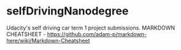 # selfDrivingNanodegree

Udacity's self driving car term 1 project submissions.
MARKDOWN CHEATSHEET - https://github.com/adam-p/markdown-here/wiki/Markdown-Cheatsheet
